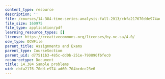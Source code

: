 ```yaml
---
content_type: resource
description: ''
file: /courses/14-384-time-series-analysis-fall-2013/cbfa217670dde974ad60704bcdcc23e6_MIT14_384F13_problems.pdf
file_size: 160975
file_type: application/pdf
learning_resource_types: []
license: https://creativecommons.org/licenses/by-nc-sa/4.0/
ocw_type: OCWFile
parent_title: Assignments and Exams
parent_type: CourseSection
parent_uid: d77511b3-485c-dd0b-251e-790890fbfec0
resourcetype: Document
title: 14.384 Sample problems
uid: cbfa2176-70dd-e974-ad60-704bcdcc23e6
---
```

